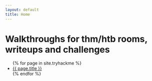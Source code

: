 ```yaml
---
layout: default
title: Home
---
```


# Walkthroughs for thm/htb rooms, writeups and challenges 

<ul>
  {% for page in site.tryhackme %}
    <li><a href="{{ page.url }}">{{ page.title }}</a></li>
  {% endfor %}
</ul>


